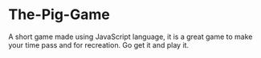# The-Pig-Game
A short game made using JavaScript language, it is a great game to make your time pass and for recreation.
Go get it and play it.
